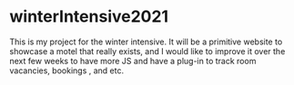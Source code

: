 # winterIntensive2021
 
This is my project for the winter intensive. It will be a primitive website to showcase a motel that really exists, and I would like to improve it over the next few weeks to have more JS and have a plug-in to track room vacancies, bookings , and etc.
